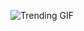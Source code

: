 ![Trending GIF](https://media4.giphy.com/media/v1.Y2lkPThiYjIxNzcyenlkMmNqMG55a3JwMjlld2dsYXhtcGsyamg5dTFneDI0OHF1Y3NqaiZlcD12MV9naWZzX3NlYXJjaCZjdD1n/bGgsc5mWoryfgKBx1u/giphy.gif)
